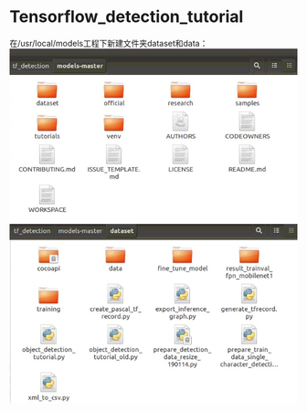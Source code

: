 # Tensorflow_detection_tutorial
在/usr/local/models工程下新建文件夹dataset和data：
![image](https://github.com/Detectionsmallvehicle/Tensorflow_detection_tutorial/blob/master/images/1.jpg)
![image](https://github.com/Detectionsmallvehicle/Tensorflow_detection_tutorial/blob/master/images/2.jpg)
